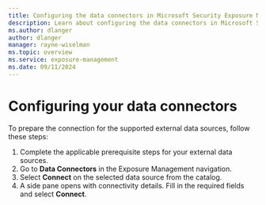 ```yaml
---
title: Configuring the data connectors in Microsoft Security Exposure Management
description: Learn about configuring the data connectors in Microsoft Security Exposure Management.
ms.author: dlanger
author: dlanger
manager: rayne-wiselman
ms.topic: overview
ms.service: exposure-management
ms.date: 09/11/2024
---
```


# Configuring your data connectors

To prepare the connection for the supported external data sources, follow these steps:

1. Complete the applicable prerequisite steps for your external data sources.
1. Go to **Data Connectors** in the Exposure Management navigation.
1. Select **Connect** on the selected data source from the catalog.
1. A side pane opens with connectivity details. Fill in the required fields and select **Connect**.

